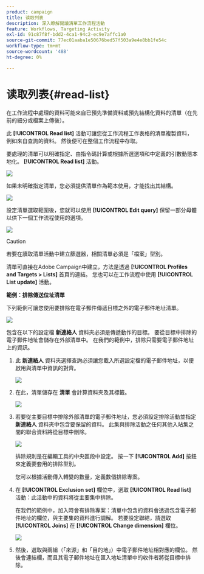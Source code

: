 ```yaml
---
product: campaign
title: 读取列表
description: 深入瞭解閱讀清單工作流程活動
feature: Workflows, Targeting Activity
exl-id: 91c87f8f-bdd2-4ca1-94c2-ec9e7affc1a0
source-git-commit: 77ec01aaba1e50676bed57f503a9e4e8bb1fe54c
workflow-type: tm+mt
source-wordcount: '488'
ht-degree: 0%

---
```


# 读取列表{#read-list}

在工作流程中處理的資料可能來自已預先準備資料或預先結構化資料的清單（在先前的細分或檔案上傳後）。

此 **[!UICONTROL Read list]** 活動可讓您從工作流程工作表格的清單複製資料，例如來自查詢的資料。 然後便可在整個工作流程中存取。

要處理的清單可以明確指定、由指令碼計算或根據所選選項和中定義的引數動態本地化。 **[!UICONTROL Read list]** 活動。

![](assets/list_edit_select_option_01.png)

如果未明確指定清單，您必須提供清單作為範本使用，才能找出其結構。

![](assets/s_advuser_list_template_select.png)

設定清單選取範圍後，您就可以使用 **[!UICONTROL Edit query]** 保留一部分母體以供下一個工作流程使用的選項。

![](assets/wf_readlist_1.png)

>[!CAUTION]
>
>若要在讀取清單活動中建立篩選器，相關清單必須是「檔案」型別。

清單可直接在Adobe Campaign中建立，方法是透過 **[!UICONTROL Profiles and Targets > Lists]** 首頁的連結。 您也可以在工作流程中使用 **[!UICONTROL List update]** 活動。

**範例：排除傳送位址清單**

下列範例可讓您使用要排除在電子郵件傳遞目標之外的電子郵件地址清單。

![](assets/s_advuser_list_read_sample_1.png)

包含在以下的設定檔 **新連絡人** 資料夾必須是傳遞動作的目標。 要從目標中排除的電子郵件地址會儲存在外部清單中。 在我們的範例中，排除只需要電子郵件地址上的資訊。

1. 此 **新連絡人** 資料夾選擇查詢必須讓您載入所選設定檔的電子郵件地址，以便啟用與清單中資訊的對齊。

   ![](assets/s_advuser_list_read_sample_0.png)

1. 在此，清單儲存在 **清單** 會計算資料夾及其標籤。

   ![](assets/s_advuser_list_read_sample_2.png)

1. 若要從主要目標中排除外部清單的電子郵件地址，您必須設定排除活動並指定 **新連絡人** 資料夾中包含要保留的資料。 此集與排除活動之任何其他入站集之間的聯合資料將從目標中刪除。

   ![](assets/s_advuser_list_read_sample_3.png)

   排除規則是在編輯工具的中央區段中設定。 按一下 **[!UICONTROL Add]** 按鈕來定義要套用的排除型別。

   您可以根據活動傳入轉變的數量，定義數個排除專案。

1. 在 **[!UICONTROL Exclusion set]** 欄位中，選取 **[!UICONTROL Read list]** 活動：此活動中的資料將從主要集中排除。

   在我們的範例中，加入時會有排除專案：清單中包含的資料會透過包含電子郵件地址的欄位，與主要集的資料進行調解。 若要設定聯結，請選取 **[!UICONTROL Joins]** 在 **[!UICONTROL Change dimension]** 欄位。

   ![](assets/s_advuser_list_read_sample_4.png)

1. 然後，選取與兩組（「來源」和「目的地」）中電子郵件地址相對應的欄位。 然後會連結欄，而且其電子郵件地址在匯入地址清單中的收件者將從目標中排除。
